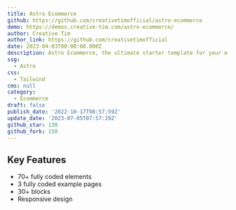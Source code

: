 ```yaml
---
title: Astro Ecommerce
github: https://github.com/creativetimofficial/astro-ecommerce
demo: https://demos.creative-tim.com/astro-ecommerce/
author: Creative Tim
author_link: https://github.com/creativetimofficial
date: 2023-04-03T00:00:00.000Z
description: Astro Ecommerce, the ultimate starter template for your e-commerce web project
ssg:
  - Astro
css:
  - Tailwind
cms: null
category:
  - Ecommerce
draft: false
publish_date: '2022-10-17T08:57:59Z'
update_date: '2023-07-05T07:57:29Z'
github_star: 138
github_fork: 150
---
```


## Key Features

- 70+ fully coded elements
- 3 fully coded example pages
- 30+ blocks
- Responsive design